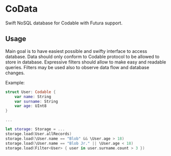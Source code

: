 # CoData

Swift NoSQL database for Codable with Futura support.

## Usage

Main goal is to have easiest possible and swifty interface to access database.
Data should only conform to Codable protocol to be allowed to store in database.
Expressive filters should allow to make easy and readable queries.
Filters may be used also to observe data flow and database changes.

Example:

``` swift
struct User: Codable {
    var name: String
    var surname: String
    var age: UInt8
}

...

let storage: Storage = ...
storage.load(User.allRecords)
storage.load(\User.name == "Blob" && \User.age > 18)
storage.load(\User.name == "Blob Jr." || \User.age < 18)
storage.load(Filter<User> { user in user.surname.count > 3 })
```